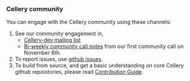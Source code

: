 ### Cellery community

You can engage with the Cellery community using these channels:

1. See our community engagement in, 
   - [Cellery-dev mailing list](https://groups.google.com/forum/#!forum/wso2-cellery-dev)
   - [Bi-weekly community call notes](https://docs.google.com/document/d/1Ndj3Beh-iRgLKxGx76_t2AQ_67ZhPS_aKCbm27GQ_ms/edit?ts=5ddcae15#heading=h.j5r8jmg8lp6w) from our first community call on November 6th.
2. To report issues, use [github issues](https://github.com/wso2/cellery/issues).
3. To build from source, and get a basic understanding on core Cellery github repoistories, please read [Contribution Guide](../CONTRIBUTING.md).
